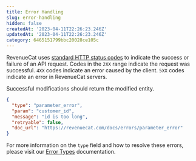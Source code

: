 ```yaml
---
title: Error Handling
slug: error-handling
hidden: false
createdAt: '2023-04-11T22:26:23.246Z'
updatedAt: '2023-04-11T22:26:23.246Z'
category: 6465151799bbc20028ce105c
---
```

RevenueCat uses [standard HTTP status codes](https://rcv2.readme.io/reference/error-codes) to indicate the success or failure of an API request. Codes in the `2XX` range indicate the request was successful. `4XX` codes indicate an error caused by the client. `5XX` codes indicate an error in RevenueCat servers.

Successful modifications should return the modified entity.

```json Sample error response
{
  "type": "parameter_error",
  "param": "customer_id",
  "message": "id is too long",
  "retryable": false,
  "doc_url": "https://revenuecat.com/docs/errors/parameter_error"
}
```



For more information on the `type` field and how to resolve these errors, please visit our [Error Types](ref:error-types) documentation.